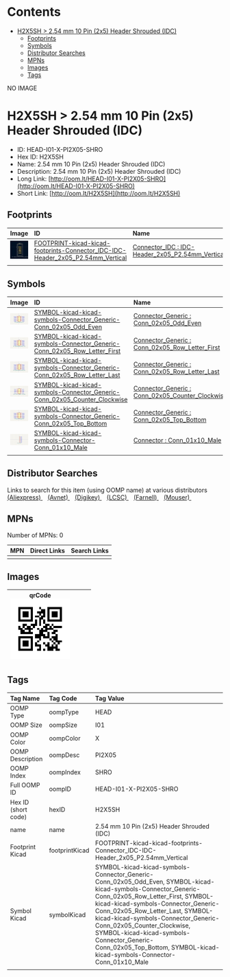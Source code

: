 



Contents
========

* [H2X5SH > 2.54 mm 10 Pin (2x5) Header Shrouded (IDC)](#h2x5sh--254-mm-10-pin-2x5-header-shrouded-idc)
	* [Footprints](#footprints)
	* [Symbols](#symbols)
	* [Distributor Searches](#distributor-searches)
	* [MPNs](#mpns)
	* [Images](#images)
	* [Tags](#tags)
  
NO IMAGE  
# H2X5SH > 2.54 mm 10 Pin (2x5) Header Shrouded (IDC)

- ID: HEAD-I01-X-PI2X05-SHRO
- Hex ID: H2X5SH
- Name: 2.54 mm 10 Pin (2x5) Header Shrouded (IDC)
- Description: 2.54 mm 10 Pin (2x5) Header Shrouded (IDC)
- Long Link: [http://oom.lt/HEAD-I01-X-PI2X05-SHRO](http://oom.lt/HEAD-I01-X-PI2X05-SHRO)
- Short Link: [http://oom.lt/H2X5SH](http://oom.lt/H2X5SH)

## Footprints
  

|Image|ID|Name|
| :--- | :--- | :--- |
|[![](https://raw.githubusercontent.com/oomlout/oomlout_OOMP_eda_V2/main/FOOTPRINT/kicad/kicad-footprints/Connector_IDC/IDC-Header_2x05_P2.54mm_Vertical/image_140.png)](https://github.com/oomlout/oomlout_OOMP_eda_V2/tree/main/FOOTPRINT/kicad/kicad-footprints/Connector_IDC/IDC-Header_2x05_P2.54mm_Vertical/)|[FOOTPRINT-kicad-kicad-footprints-Connector_IDC-IDC-Header_2x05_P2.54mm_Vertical](https://github.com/oomlout/oomlout_OOMP_eda_V2/tree/main/FOOTPRINT/kicad/kicad-footprints/Connector_IDC/IDC-Header_2x05_P2.54mm_Vertical/)|[Connector_IDC : IDC-Header_2x05_P2.54mm_Vertical](https://github.com/oomlout/oomlout_OOMP_eda_V2/tree/main/FOOTPRINT/kicad/kicad-footprints/Connector_IDC/IDC-Header_2x05_P2.54mm_Vertical/)|
||||

## Symbols
  

|Image|ID|Name|
| :--- | :--- | :--- |
|[![](https://raw.githubusercontent.com/oomlout/oomlout_OOMP_eda_V2/main/SYMBOL/kicad/kicad-symbols/Connector_Generic/Conn_02x05_Odd_Even/image_140.png)](https://github.com/oomlout/oomlout_OOMP_eda_V2/tree/main/SYMBOL/kicad/kicad-symbols/Connector_Generic/Conn_02x05_Odd_Even/)|[SYMBOL-kicad-kicad-symbols-Connector_Generic-Conn_02x05_Odd_Even](https://github.com/oomlout/oomlout_OOMP_eda_V2/tree/main/SYMBOL/kicad/kicad-symbols/Connector_Generic/Conn_02x05_Odd_Even/)|[Connector_Generic : Conn_02x05_Odd_Even](https://github.com/oomlout/oomlout_OOMP_eda_V2/tree/main/SYMBOL/kicad/kicad-symbols/Connector_Generic/Conn_02x05_Odd_Even/)|
|[![](https://raw.githubusercontent.com/oomlout/oomlout_OOMP_eda_V2/main/SYMBOL/kicad/kicad-symbols/Connector_Generic/Conn_02x05_Row_Letter_First/image_140.png)](https://github.com/oomlout/oomlout_OOMP_eda_V2/tree/main/SYMBOL/kicad/kicad-symbols/Connector_Generic/Conn_02x05_Row_Letter_First/)|[SYMBOL-kicad-kicad-symbols-Connector_Generic-Conn_02x05_Row_Letter_First](https://github.com/oomlout/oomlout_OOMP_eda_V2/tree/main/SYMBOL/kicad/kicad-symbols/Connector_Generic/Conn_02x05_Row_Letter_First/)|[Connector_Generic : Conn_02x05_Row_Letter_First](https://github.com/oomlout/oomlout_OOMP_eda_V2/tree/main/SYMBOL/kicad/kicad-symbols/Connector_Generic/Conn_02x05_Row_Letter_First/)|
|[![](https://raw.githubusercontent.com/oomlout/oomlout_OOMP_eda_V2/main/SYMBOL/kicad/kicad-symbols/Connector_Generic/Conn_02x05_Row_Letter_Last/image_140.png)](https://github.com/oomlout/oomlout_OOMP_eda_V2/tree/main/SYMBOL/kicad/kicad-symbols/Connector_Generic/Conn_02x05_Row_Letter_Last/)|[SYMBOL-kicad-kicad-symbols-Connector_Generic-Conn_02x05_Row_Letter_Last](https://github.com/oomlout/oomlout_OOMP_eda_V2/tree/main/SYMBOL/kicad/kicad-symbols/Connector_Generic/Conn_02x05_Row_Letter_Last/)|[Connector_Generic : Conn_02x05_Row_Letter_Last](https://github.com/oomlout/oomlout_OOMP_eda_V2/tree/main/SYMBOL/kicad/kicad-symbols/Connector_Generic/Conn_02x05_Row_Letter_Last/)|
|[![](https://raw.githubusercontent.com/oomlout/oomlout_OOMP_eda_V2/main/SYMBOL/kicad/kicad-symbols/Connector_Generic/Conn_02x05_Counter_Clockwise/image_140.png)](https://github.com/oomlout/oomlout_OOMP_eda_V2/tree/main/SYMBOL/kicad/kicad-symbols/Connector_Generic/Conn_02x05_Counter_Clockwise/)|[SYMBOL-kicad-kicad-symbols-Connector_Generic-Conn_02x05_Counter_Clockwise](https://github.com/oomlout/oomlout_OOMP_eda_V2/tree/main/SYMBOL/kicad/kicad-symbols/Connector_Generic/Conn_02x05_Counter_Clockwise/)|[Connector_Generic : Conn_02x05_Counter_Clockwise](https://github.com/oomlout/oomlout_OOMP_eda_V2/tree/main/SYMBOL/kicad/kicad-symbols/Connector_Generic/Conn_02x05_Counter_Clockwise/)|
|[![](https://raw.githubusercontent.com/oomlout/oomlout_OOMP_eda_V2/main/SYMBOL/kicad/kicad-symbols/Connector_Generic/Conn_02x05_Top_Bottom/image_140.png)](https://github.com/oomlout/oomlout_OOMP_eda_V2/tree/main/SYMBOL/kicad/kicad-symbols/Connector_Generic/Conn_02x05_Top_Bottom/)|[SYMBOL-kicad-kicad-symbols-Connector_Generic-Conn_02x05_Top_Bottom](https://github.com/oomlout/oomlout_OOMP_eda_V2/tree/main/SYMBOL/kicad/kicad-symbols/Connector_Generic/Conn_02x05_Top_Bottom/)|[Connector_Generic : Conn_02x05_Top_Bottom](https://github.com/oomlout/oomlout_OOMP_eda_V2/tree/main/SYMBOL/kicad/kicad-symbols/Connector_Generic/Conn_02x05_Top_Bottom/)|
|[![](https://raw.githubusercontent.com/oomlout/oomlout_OOMP_eda_V2/main/SYMBOL/kicad/kicad-symbols/Connector/Conn_01x10_Male/image_140.png)](https://github.com/oomlout/oomlout_OOMP_eda_V2/tree/main/SYMBOL/kicad/kicad-symbols/Connector/Conn_01x10_Male/)|[SYMBOL-kicad-kicad-symbols-Connector-Conn_01x10_Male](https://github.com/oomlout/oomlout_OOMP_eda_V2/tree/main/SYMBOL/kicad/kicad-symbols/Connector/Conn_01x10_Male/)|[Connector : Conn_01x10_Male](https://github.com/oomlout/oomlout_OOMP_eda_V2/tree/main/SYMBOL/kicad/kicad-symbols/Connector/Conn_01x10_Male/)|
||||

## Distributor Searches
  
Links to search for this item (using OOMP name) at various distributors  
[(Aliexpress) ](https://www.aliexpress.com/wholesale?SearchText=11172.54+mm+10+Pin+2x5+Header+Shrouded+IDC)&nbsp;&nbsp;&nbsp;[(Avnet) ](https://www.avnet.com/shop/us/search/2.54+mm+10+Pin+2x5+Header+Shrouded+IDC)&nbsp;&nbsp;&nbsp;[(Digikey) ](https://www.digikey.co.uk/en/products/result?s=2.54+mm+10+Pin+2x5+Header+Shrouded+IDC)&nbsp;&nbsp;&nbsp;[(LCSC) ](https://www.lcsc.com/search?q=2.54+mm+10+Pin+2x5+Header+Shrouded+IDC)&nbsp;&nbsp;&nbsp;[(Farnell) ](https://uk.farnell.com/search?st=2.54+mm+10+Pin+2x5+Header+Shrouded+IDC)&nbsp;&nbsp;&nbsp;[(Mouser) ](https://www.mouser.com/c/?q=2.54+mm+10+Pin+2x5+Header+Shrouded+IDC)&nbsp;&nbsp;&nbsp;
## MPNs
  
Number of MPNs: 0  

|MPN|Direct Links|Search Links|
| :--- | :--- | :--- |
||||

## Images
  

|qrCode<br>[![](https://raw.githubusercontent.com/oomlout/oomlout_OOMP_parts_V2/main/HEAD/I01/X/PI2X05/SHRO/qrCode_140.png)](https://github.com/oomlout/oomlout_OOMP_parts_V2/tree/main/HEAD/I01/X/PI2X05/SHRO/qrCode.png)||||
| :---: | :---: | :---: | :---: |

## Tags
  

|Tag Name|Tag Code|Tag Value|
| :--- | :--- | :--- |
|OOMP Type|oompType|HEAD|
|OOMP Size|oompSize|I01|
|OOMP Color|oompColor|X|
|OOMP Description|oompDesc|PI2X05|
|OOMP Index|oompIndex|SHRO|
|Full OOMP ID|oompID|HEAD-I01-X-PI2X05-SHRO|
|Hex ID (short code)|hexID|H2X5SH|
|name|name|2.54 mm 10 Pin (2x5) Header Shrouded (IDC)|
|Footprint Kicad|footprintKicad|FOOTPRINT-kicad-kicad-footprints-Connector_IDC-IDC-Header_2x05_P2.54mm_Vertical|
|Symbol Kicad|symbolKicad|SYMBOL-kicad-kicad-symbols-Connector_Generic-Conn_02x05_Odd_Even, SYMBOL-kicad-kicad-symbols-Connector_Generic-Conn_02x05_Row_Letter_First, SYMBOL-kicad-kicad-symbols-Connector_Generic-Conn_02x05_Row_Letter_Last, SYMBOL-kicad-kicad-symbols-Connector_Generic-Conn_02x05_Counter_Clockwise, SYMBOL-kicad-kicad-symbols-Connector_Generic-Conn_02x05_Top_Bottom, SYMBOL-kicad-kicad-symbols-Connector-Conn_01x10_Male|
||||
